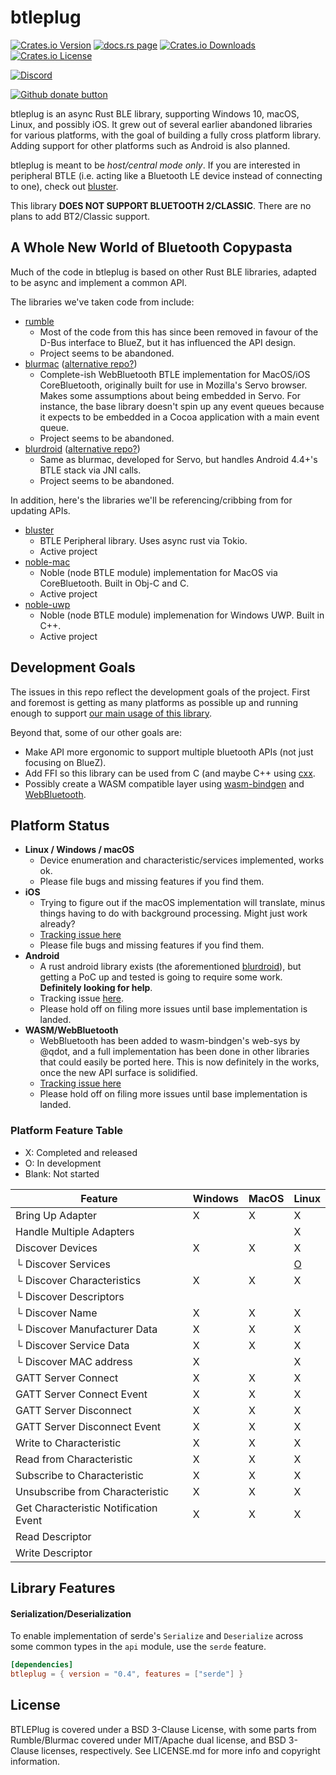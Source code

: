 # btleplug

[![Crates.io Version](https://img.shields.io/crates/v/btleplug)](https://crates.io/crates/btleplug)
[![docs.rs page](https://docs.rs/btleplug/badge.svg)](https://docs.rs/btleplug)
[![Crates.io Downloads](https://img.shields.io/crates/d/btleplug)](https://crates.io/crates/btleplug)
[![Crates.io License](https://img.shields.io/crates/l/btleplug)](https://crates.io/crates/btleplug)

[![Discord](https://img.shields.io/discord/738080600032018443.svg?logo=discord)](https://discord.gg/QGhMFzR)

[![Github donate button](https://img.shields.io/badge/github-donate-ff69b4.svg)](https://www.github.com/sponsors/qdot)

btleplug is an async Rust BLE library, supporting Windows 10, macOS, Linux, and
possibly iOS. It grew out of several earlier abandoned libraries for various
platforms, with the goal of building a fully cross platform library. Adding
support for other platforms such as Android is also planned.

btleplug is meant to be _host/central mode only_. If you are
interested in peripheral BTLE (i.e. acting like a Bluetooth LE device
instead of connecting to one), check out
[bluster](https://github.com/dfrankland/bluster/tree/master/src).

This library **DOES NOT SUPPORT BLUETOOTH 2/CLASSIC**. There are no
plans to add BT2/Classic support.

## A Whole New World of Bluetooth Copypasta

Much of the code in btleplug is based on other Rust BLE libraries, adapted to
be async and implement a common API.

The libraries we've taken code from include:

- [rumble](https://github.com/mwylde/rumble)
  - Most of the code from this has since been removed in favour of the D-Bus
    interface to BlueZ, but it has influenced the API design.
  - Project seems to be abandoned.
- [blurmac](https://github.com/servo/devices) ([alternative repo?](https://github.com/akosthekiss/blurmac))
  - Complete-ish WebBluetooth BTLE implementation for MacOS/iOS
    CoreBluetooth, originally built for use in Mozilla's Servo
    browser. Makes some assumptions about being embedded in Servo. For
    instance, the base library doesn't spin up any event queues
    because it expects to be embedded in a Cocoa application with a
    main event queue.
  - Project seems to be abandoned.
- [blurdroid](https://github.com/servo/devices) ([alternative repo?](https://github.com/akosthekiss/blurdroid))
  - Same as blurmac, developed for Servo, but handles Android 4.4+'s
    BTLE stack via JNI calls.
  - Project seems to be abandoned.

In addition, here's the libraries we'll be referencing/cribbing from
for updating APIs.

- [bluster](https://github.com/dfrankland/bluster/tree/master/src)
  - BTLE Peripheral library. Uses async rust via Tokio.
  - Active project
- [noble-mac](https://github.com/timeular/noble-mac)
  - Noble (node BTLE module) implementation for MacOS via
    CoreBluetooth. Built in Obj-C and C.
  - Active project
- [noble-uwp](https://github.com/jasongin/noble-uwp)
  - Noble (node BTLE module) implemenation for Windows UWP. Built in
    C++.
  - Active project

## Development Goals

The issues in this repo reflect the development goals of the project.
First and foremost is getting as many platforms as possible up and
running enough to support [our main usage of this
library](https://github.com/buttplugio/buttplug-rs).

Beyond that, some of our other goals are:

- Make API more ergonomic to support multiple bluetooth APIs (not just
  focusing on BlueZ).
- Add FFI so this library can be used from C (and maybe C++ using
  [cxx](https://github.com/dtolnay/cxx).
- Possibly create a WASM compatible layer using
  [wasm-bindgen](https://github.com/rustwasm/wasm-bindgen) and
  [WebBluetooth](https://webbluetoothcg.github.io/web-bluetooth/).

## Platform Status

- **Linux / Windows / macOS**
  - Device enumeration and characteristic/services implemented, works
    ok.
  - Please file bugs and missing features if you find them.
- **iOS**
  - Trying to figure out if the macOS implementation will translate,
    minus things having to do with background processing. Might just
    work already?
  - [Tracking issue here](https://github.com/deviceplug/btleplug/issues/12)
  - Please file bugs and missing features if you find them.
- **Android**
  - A rust android library exists (the aforementioned
    [blurdroid](https://github.com/servo/devices)), but getting a PoC
    up and tested is going to require some work. **Definitely looking
    for help**.
  - Tracking issue
    [here](https://github.com/deviceplug/btleplug/issues/8).
  - Please hold off on filing more issues until base implementation is
    landed.
- **WASM/WebBluetooth**
  - WebBluetooth has been added to wasm-bindgen's web-sys by @qdot, and a full
    implementation has been done in other libraries that could easily be ported
    here. This is now definitely in the works, once the new API surface is
    solidified.
  - [Tracking issue here](https://github.com/deviceplug/btleplug/issues/13)
  - Please hold off on filing more issues until base implementation is
    landed.

### Platform Feature Table

- X: Completed and released
- O: In development
- Blank: Not started

| Feature                               | Windows | MacOS | Linux                                                 |
| ------------------------------------- | ------- | ----- | ----------------------------------------------------- |
| Bring Up Adapter                      | X       | X     | X                                                     |
| Handle Multiple Adapters              |         |       | X                                                     |
| Discover Devices                      | X       | X     | X                                                     |
| └ Discover Services                   |         |       | [O](https://github.com/deviceplug/btleplug/issues/11) |
| └ Discover Characteristics            | X       | X     | X                                                     |
| └ Discover Descriptors                |         |       |                                                       |
| └ Discover Name                       | X       | X     | X                                                     |
| └ Discover Manufacturer Data          | X       | X     | X                                                     |
| └ Discover Service Data               | X       | X     | X                                                     |
| └ Discover MAC address                | X       |       | X                                                     |
| GATT Server Connect                   | X       | X     | X                                                     |
| GATT Server Connect Event             | X       | X     | X                                                     |
| GATT Server Disconnect                | X       | X     | X                                                     |
| GATT Server Disconnect Event          | X       | X     | X                                                     |
| Write to Characteristic               | X       | X     | X                                                     |
| Read from Characteristic              | X       | X     | X                                                     |
| Subscribe to Characteristic           | X       | X     | X                                                     |
| Unsubscribe from Characteristic       | X       | X     | X                                                     |
| Get Characteristic Notification Event | X       | X     | X                                                     |
| Read Descriptor                       |         |       |                                                       |
| Write Descriptor                      |         |       |                                                       |

## Library Features

#### Serialization/Deserialization

To enable implementation of serde's `Serialize` and `Deserialize` across some common types in the `api` module, use the `serde` feature.

```toml
[dependencies]
btleplug = { version = "0.4", features = ["serde"] }
```

## License

BTLEPlug is covered under a BSD 3-Clause License, with some parts from
Rumble/Blurmac covered under MIT/Apache dual license, and BSD 3-Clause
licenses, respectively. See LICENSE.md for more info and copyright
information.
